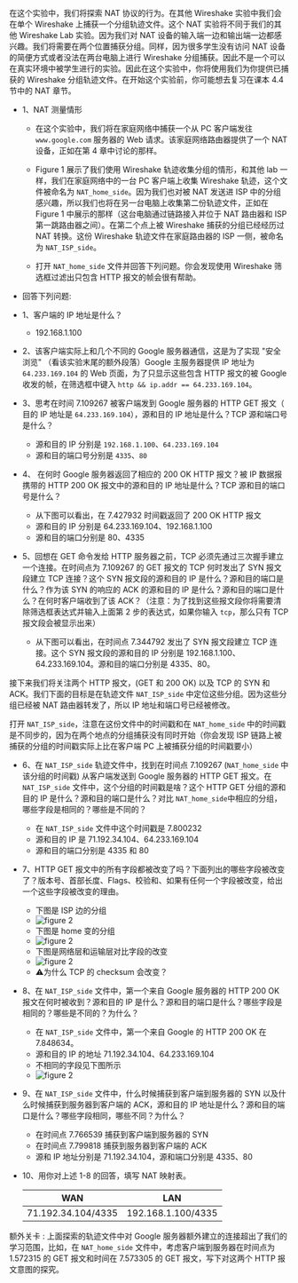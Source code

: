 在这个实验中，我们将探索 NAT 协议的行为。在其他 Wireshake 实验中我们会在单个 Wireshake 上捕获一个分组轨迹文件。这个 NAT 实验将不同于我们的其他 Wireshake Lab 实验。因为我们对 NAT 设备的输入端一边和输出端一边都感兴趣。我们将需要在两个位置捕获分组。同样，因为很多学生没有访问 NAT 设备的简便方式或者没法在两台电脑上进行 Wireshake 分组捕获。因此不是一个可以在真实环境中被学生进行的实验。因此在这个实验中，你将使用我们为你提供已捕获的 Wireshake 分组轨迹文件。在开始这个实验前，你可能想去复习在课本 4.4 节中的 NAT 章节。

* 1、NAT 测量情形
  * 在这个实验中，我们将在家庭网络中捕获一个从 PC 客户端发往 `www.google.com` 服务器的 Web 请求。该家庭网络路由器提供了一个 NAT 设备，正如在第 4 章中讨论的那样。
  * Figure 1 展示了我们使用 Wireshake 轨迹收集分组的情形，和其他 lab 一样，我们在家庭网络中的一台 PC 客户端上收集 Wireshake 轨迹，这个文件被命名为 `NAT_home_side`。因为我们也对被 NAT 发送进 ISP 中的分组感兴趣，所以我们也将在另一台电脑上收集第二份轨迹文件，正如在 Figure 1 中展示的那样（这台电脑通过链路接入并位于 NAT 路由器和 ISP 第一跳路由器之间）。在第二个点上被 Wireshake 捕获的分组已经经历过 NAT 转换。这份 Wireshake 轨迹文件在家庭路由器的 ISP 一侧，被命名为 `NAT_ISP_side`。
  
  * 打开 `NAT_home_side` 文件并回答下列问题。你会发现使用 Wireshake 筛选框过滤出只包含 HTTP 报文的帧会很有帮助。
  
* 回答下列问题:
* 1、客户端的 IP 地址是什么？
  * 192.168.1.100

* 2、该客户端实际上和几个不同的 Google 服务器通信，这是为了实现 "安全浏览" （看该实验末尾的额外段落）Google 主服务器提供 IP 地址为 `64.233.169.104` 的 Web 页面，为了只显示这些包含 HTTP 报文的被 Google 收发的帧，在筛选框中键入 `http && ip.addr == 64.233.169.104`。

* 3、思考在时间 7.109267 被客户端发到 Google 服务器的 HTTP GET 报文（ 目的 IP 地址是 `64.233.169.104`），源和目的 IP 地址是什么？TCP 源和端口号是什么？
  * 源和目的 IP 分别是 `192.168.1.100`、`64.233.169.104`
  * 源和目的端口号分别是 `4335`、`80`

* 4、 在何时 Google 服务器返回了相应的 200 OK HTTP 报文？被 IP 数据报携带的 HTTP 200 OK 报文中的源和目的 IP 地址是什么？TCP 源和目的端口号是什么？ 
  * 从下图可以看出，在 7.427932 时间戳返回了 200 OK HTTP 报文
  * 源和目的 IP 分别是 64.233.169.104、192.168.1.100
  * 源和目的端口分别是 80、4335
 
* 5、回想在 GET 命令发给 HTTP 服务器之前，TCP 必须先通过三次握手建立一个连接。在时间点为 7.109267 的 GET 报文的 TCP 何时发出了 SYN 报文段建立 TCP 连接？这个 SYN 报文段的源和目的 IP 是什么？源和目的端口是什么？作为该 SYN 的响应的 ACK 的源和目的 IP 是什么？源和目的端口是什么？在何时客户端收到了该 ACK？（注意：为了找到这些报文段你将需要清除筛选框表达式并输入上面第 2 步的表达式，如果你输入 `tcp`，那么只有 TCP 报文段会被显示出来）
  * 从下图可以看出，在时间点 7.344792 发出了 SYN 报文段建立 TCP 连接。这个 SYN 报文段的源和目的 IP 分别是 192.168.1.100、64.233.169.104。源和目的端口分别是 4335、80。

接下来我们将关注两个 HTTP 报文，(GET 和 200 OK) 以及 TCP 的 SYN 和 ACK。我们下面的目标是在轨迹文件 `NAT_ISP_side` 中定位这些分组。因为这些分组已经被 NAT 路由器转发了，所以 IP 地址和端口号已经被修改。
  
打开 `NAT_ISP_side`，注意在这份文件中的时间戳和在 `NAT_home_side` 中的时间戳是不同步的，因为在两个地点的分组捕获没有同时开始（你会发现 ISP 链路上被捕获的分组的时间戳实际上比在客户端 PC 上被捕获分组的时间戳要小）

* 6、在 `NAT_ISP_side` 轨迹文件中，找到在时间点 7.109267 (`NAT_home_side` 中该分组的时间戳) 从客户端发送到 Google 服务器的 HTTP GET 报文。在 `NAT_ISP_side` 文件中，这个分组的时间戳是啥？这个 HTTP GET 分组的源和目的 IP 是什么？源和目的端口是什么？对比 `NAT_home_side`中相应的分组，哪些字段是相同的？哪些是不同的？
  * 在 `NAT_ISP_side` 文件中这个时间戳是 7.800232
  * 源和目的 IP 是 71.192.34.104、64.233.169.104
  * 源和目的端口分别是 4335 和 80

* 7、HTTP GET 报文中的所有字段都被改变了吗？下面列出的哪些字段被改变了？版本号、首部长度、Flags、校验和、如果有任何一个字段被改变，给出一个这些字段被改变的理由。
  * 下图是 ISP 边的分组 
  * ![figure 2](https://github.com/YangXiaoHei/Networking/blob/master/04%20网络层/images/wl_nat_3.png)
  * 下图是 home 变的分组
  * ![figure 2](https://github.com/YangXiaoHei/Networking/blob/master/04%20网络层/images/wl_nat_4.png)	
  * 下图是网络层和运输层对比字段的改变
  * ![figure 2](https://github.com/YangXiaoHei/Networking/blob/master/04%20网络层/images/wl_nat_5.png)	
  * ⚠️为什么 TCP 的 checksum 会改变？	

* 8、在 `NAT_ISP_side` 文件中，第一个来自 Google 服务器的 HTTP 200 OK 报文在何时被收到？源和目的 IP 是什么？源和目的端口是什么？哪些字段是相同的？哪些是不同的？为什么？
  * 在 `NAT_ISP_side` 文件中，第一个来自 Google 的 HTTP 200 OK 在 7.848634。
  * 源和目的 IP 的地址 71.192.34.104、64.233.169.104
  * 不相同的字段见下图所示
  * ![figure 2](https://github.com/YangXiaoHei/Networking/blob/master/04%20网络层/images/wl_nat_8.png)	

* 9、在 `NAT_ISP_side` 文件中，什么时候捕获到客户端到服务器的 SYN 以及什么时候捕获到服务器到客户端的 ACK，源和目的 IP 地址是什么？源和目的端口是什么？哪些字段相同，哪些不同？为什么？
  * 在时间点 7.766539 捕获到客户端到服务器的 SYN
  * 在时间点 7.799818 捕获到服务器到客户端的 ACK
  * 源和 IP 地址分别是 71.192.34.104，源和端口分别是 4335、80

* 10、用你对上述 1-8 的回答，填写 NAT 映射表。
  
  |WAN|LAN|
  |:--:|:--:|
  |71.192.34.104/4335|192.168.1.100/4335|

额外关卡 : 上面探索的轨迹文件中对 Google 服务器额外建立的连接超出了我们的学习范围，比如，在 `NAT_home_side` 文件中，考虑客户端到服务器在时间点为 1.572315 的 GET 报文和时间在 7.573305 的 GET 报文，写下对这两个 HTTP 报文意图的探究。
  
  
  
  
  
  
  
  
  
  
  
  
  
  
  
  
  
  
  
  
  
  
  
  
  
  
  
